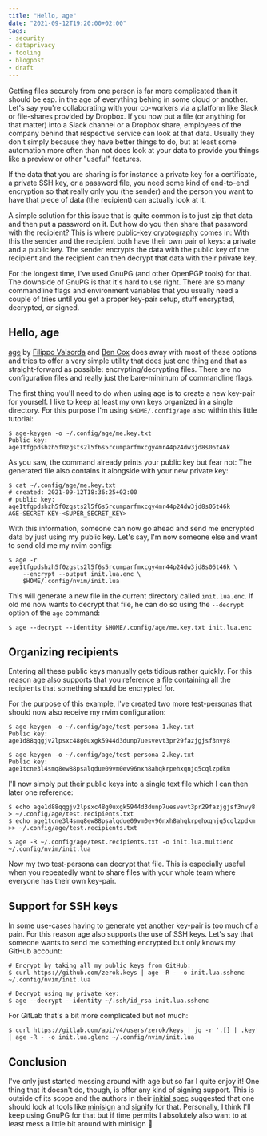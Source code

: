 ```yaml
---
title: "Hello, age"
date: "2021-09-12T19:20:00+02:00"
tags:
- security
- dataprivacy
- tooling
- blogpost
- draft
---
```


Getting files securely from one person is far more complicated than it should
be esp. in the age of everything behing in some cloud or another. Let's say
you're collaborating with your co-workers via a platform like Slack or
file-shares provided by Dropbox. If you now put a file (or anything for that
matter) into a Slack channel or a Dropbox share, employees of the company
behind that respective service can look at that data. Usually they don't simply
because they have better things to do, but at least some automation more often
than not does look at your data to provide you things like a preview or other
"useful" features.

If the data that you are sharing is for instance a private key for a
certificate, a private SSH key, or a password file, you need some kind of
end-to-end encryption so that really only you (the sender) and the person you
want to have that piece of data (the recipient) can actually look at it.

A simple solution for this issue that is quite common is to just zip that data
and then put a password on it. But how do you then share that password with the
recipient? This is where [public-key cryptography][pk] comes in: With this the
sender and the recipient both have their own pair of keys: a private and a
public key.  The sender encrypts the data with the public key of the recipient
and the recipient can then decrypt that data with their private key.

For the longest time, I've used GnuPG (and other OpenPGP tools) for that. The
downside of GnuPG is that it's hard to use right. There are so many commandline
flags and environment variables that you usually need a couple of tries until
you get a proper key-pair setup, stuff encrypted, decrypted, or signed.

## Hello, age

[age][age] by [Filippo Valsorda][fv] and [Ben Cox][bc] does away with most of
these options and tries to offer a very simple utility that does just one thing
and that as straight-forward as possible: encrypting/decrypting files. There
are no configuration files and really just the bare-minimum of commandline
flags.

The first thing you'll need to do when using age is to create a new key-pair
for yourself. I like to keep at least my own keys organized in a single
directory. For this purpose I'm using `$HOME/.config/age` also within this
little tutorial:

```
$ age-keygen -o ~/.config/age/me.key.txt
Public key: age1tfgpdshzh5f0zgsts2l5f6s5rcumparfmxcgy4mr44p24dw3jd8s06t46k
```

As you saw, the command already prints your public key but fear not: The
generated file also contains it alongside with your new private key:

```
$ cat ~/.config/age/me.key.txt
# created: 2021-09-12T18:36:25+02:00
# public key: age1tfgpdshzh5f0zgsts2l5f6s5rcumparfmxcgy4mr44p24dw3jd8s06t46k
AGE-SECRET-KEY-<SUPER_SECRET_KEY>
```

With this information, someone can now go ahead and send me encrypted data by
just using my public key. Let's say, I'm now someone else and want to send old
me my nvim config:

```
$ age -r age1tfgpdshzh5f0zgsts2l5f6s5rcumparfmxcgy4mr44p24dw3jd8s06t46k \
    --encrypt --output init.lua.enc \
    $HOME/.config/nvim/init.lua
```

This will generate a new file in the current directory called `init.lua.enc`.
If old me now wants to decrypt that file, he can do so using the `--decrypt`
option of the `age` command:

```
$ age --decrypt --identity $HOME/.config/age/me.key.txt init.lua.enc
```

## Organizing recipients

Entering all these public keys manually gets tidious rather quickly. For this
reason age also supports that you reference a file containing all the
recipients that something should be encrypted for.

For the purpose of this example, I've created two more test-personas that
should now also receive my nvim configuration:

```
$ age-keygen -o ~/.config/age/test-persona-1.key.txt
Public key: age1d88qqgjv2lpsxc48g0uxgk5944d3dunp7uesvevt3pr29fazjgjsf3nvy8

$ age-keygen -o ~/.config/age/test-persona-2.key.txt
Public key: age1tcne3l4smq8ew88psalqdue09vm0ev96nxh8ahqkrpehxqnjq5cqlzpdkm
```

I'll now simply put their public keys into a single text file which I can then
later one reference:

```
$ echo age1d88qqgjv2lpsxc48g0uxgk5944d3dunp7uesvevt3pr29fazjgjsf3nvy8 > ~/.config/age/test.recipients.txt
$ echo age1tcne3l4smq8ew88psalqdue09vm0ev96nxh8ahqkrpehxqnjq5cqlzpdkm >> ~/.config/age/test.recipients.txt

$ age -R ~/.config/age/test.recipients.txt -o init.lua.multienc ~/.config/nvim/init.lua
```

Now my two test-persona can decrypt that file. This is especially useful when
you repeatedly want to share files with your whole team where everyone has
their own key-pair.

## Support for SSH keys

In some use-cases having to generate yet another key-pair is too much of a
pain. For this reason age also supports the use of SSH keys. Let's say that
someone wants to send me something encrypted but only knows my GitHub account:

```
# Encrypt by taking all my public keys from GitHub:
$ curl https://github.com/zerok.keys | age -R - -o init.lua.sshenc ~/.config/nvim/init.lua

# Decrypt using my private key:
$ age --decrypt --identity ~/.ssh/id_rsa init.lua.sshenc
```

For GitLab that's a bit more complicated but not much:

```
$ curl https://gitlab.com/api/v4/users/zerok/keys | jq -r '.[] | .key' | age -R - -o init.lua.glenc ~/.config/nvim/init.lua
```

## Conclusion

I've only just started messing around with age but so far I quite enjoy it! One
thing that it doesn't do, though, is offer any kind of signing support. This is
outside of its scope and the authors in their [initial spec][sp] suggested that
one should look at tools like [minisign][ms] and [signify][sf] for that.
Personally, I think I'll keep using GnuPG for that but if time permits I
absolutely also want to at least mess a little bit around with minisign 🙂

[fv]: https://twitter.com/FiloSottile
[bc]: https://twitter.com/Benjojo12
[age]: https://age-encryption.org
[pk]: https://en.wikipedia.org/wiki/Public-key_cryptography
[sp]: https://docs.google.com/document/d/11yHom20CrsuX8KQJXBBw04s80Unjv8zCg_A7sPAX_9Y/preview
[ms]: https://github.com/jedisct1/minisign
[sf]: https://github.com/aperezdc/signify

